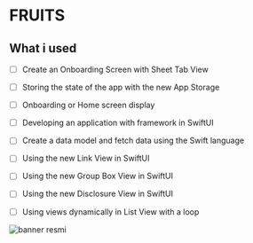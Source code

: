 # FRUITS







## What i used


- [ ] Create an Onboarding Screen with Sheet Tab View
- [ ]  Storing the state of the app with the new App Storage
- [ ] Onboarding or Home screen display 
- [ ] Developing an application with framework in SwiftUI
- [ ]  Create a data model and fetch data using the Swift language
- [ ] Using the new Link View in SwiftUI
- [ ] Using the new Group Box View in SwiftUI 
- [ ]  Using the new Disclosure View in SwiftUI
- [ ] Using views dynamically in List View with a loop


![banner resmi](https://r.resimlink.com/Uqkcmv5d.png)





